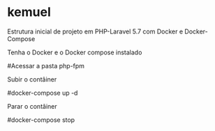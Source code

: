 # kemuel
Estrutura inicial de projeto em PHP-Laravel 5.7 com Docker e Docker-Compose


Tenha o Docker e o Docker compose instalado

#Acessar a pasta php-fpm

Subir o contâiner 

#docker-compose up -d

Parar o contâiner

#docker-compose stop
